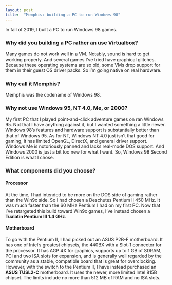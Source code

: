 ```yaml
---
layout: post
title:  "Memphis: building a PC to run Windows 98"
---
```

In fall of 2019, I built a PC to run Windows 98 games.
### Why did you building a PC rather an use Virtualbox?
Many games do not work well in a VM. Notably, sound is hard to get working properly. And several games I’ve tried have graphical glitches. Because these operating systems are so old, some VMs drop support for them in their guest OS driver packs. So I’m going native on real hardware.
### Why call it Memphis?
Memphis was the codename of Windows 98.
### Why not use Windows 95, NT 4.0, Me, or 2000?
My first PC that I played point-and-click adventure games on ran Windows 95. Not that I have anything against it, but I wanted something a little newer. Windows 98’s features and hardware support is substantially better than that of Windows 95. As for NT, Windows NT 4.0 just isn’t that good for gaming, it has limited OpenGL, DirectX, and general driver support. Windows Me is notoriously panned and lacks real-mode DOS support. And Windows 2000 is just a bit too new for what I want. So, Windows 98 Second Edition is what I chose.
### What components did you choose?
#### Processor
At the time, I had intended to be more on the DOS side of gaming rather than the Win9x side. So I had chosen a Deschutes Pentium II 450 MHz. It was much faster than the 60 MHz Pentium I had on my first PC. Now that I’ve retargeted this build toward Win9x games, I’ve instead chosen a **Tualatin Pentium III 1.4 GHz**.
#### Motherboard
To go with the Pentium II, I had picked out an ASUS P2B-F motherboard. It has one of Intel’s greatest chipsets, the 440BX with a Slot-1 connector for the processor. It has AGP 4X for graphics, supports up to 1 GB of SDRAM, PCI and two ISA slots for expansion, and is generally well regarded by the community as a stable, compatible board that is great for overclocking. However, with the switch to the Pentium II, I have instead purchased an **ASUS TUSL2-C** motherboard. It uses the newer, more limited Intel 815B chipset. The limits include no more than 512 MB of RAM and no ISA slots.